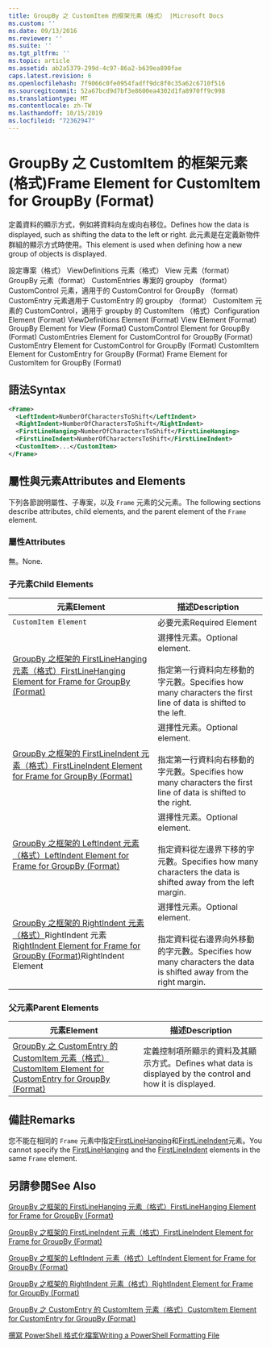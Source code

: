 ```yaml
---
title: GroupBy 之 CustomItem 的框架元素（格式） |Microsoft Docs
ms.custom: ''
ms.date: 09/13/2016
ms.reviewer: ''
ms.suite: ''
ms.tgt_pltfrm: ''
ms.topic: article
ms.assetid: ab2a5379-299d-4c97-86a2-b639ea890fae
caps.latest.revision: 6
ms.openlocfilehash: 7f9066c0fe0954fadff9dc8f0c35a62c6710f516
ms.sourcegitcommit: 52a67bcd9d7bf3e8600ea4302d1fa8970ff9c998
ms.translationtype: MT
ms.contentlocale: zh-TW
ms.lasthandoff: 10/15/2019
ms.locfileid: "72362947"
---
```

# <a name="frame-element-for-customitem-for-groupby-format"></a><span data-ttu-id="9be1a-102">GroupBy 之 CustomItem 的框架元素 (格式)</span><span class="sxs-lookup"><span data-stu-id="9be1a-102">Frame Element for CustomItem for GroupBy (Format)</span></span>

<span data-ttu-id="9be1a-103">定義資料的顯示方式，例如將資料向左或向右移位。</span><span class="sxs-lookup"><span data-stu-id="9be1a-103">Defines how the data is displayed, such as shifting the data to the left or right.</span></span> <span data-ttu-id="9be1a-104">此元素是在定義新物件群組的顯示方式時使用。</span><span class="sxs-lookup"><span data-stu-id="9be1a-104">This element is used when defining how a new group of objects is displayed.</span></span>

<span data-ttu-id="9be1a-105">設定專案（格式） ViewDefinitions 元素（格式） View 元素（format） GroupBy 元素（format） CustomEntries 專案的 groupby （format） CustomControl 元素，適用于的 CustomControl for GroupBy （format） CustomEntry 元素適用于 CustomEntry 的 groupby （format） CustomItem 元素的 CustomControl，適用于 groupby 的 CustomItem （格式）</span><span class="sxs-lookup"><span data-stu-id="9be1a-105">Configuration Element (Format) ViewDefinitions Element (Format) View Element (Format) GroupBy Element for View (Format) CustomControl Element for GroupBy (Format) CustomEntries Element for CustomControl for GroupBy (Format) CustomEntry Element for CustomControl for GroupBy (Format) CustomItem Element for CustomEntry for GroupBy (Format) Frame Element for CustomItem for GroupBy (Format)</span></span>

## <a name="syntax"></a><span data-ttu-id="9be1a-106">語法</span><span class="sxs-lookup"><span data-stu-id="9be1a-106">Syntax</span></span>

```xml
<Frame>
  <LeftIndent>NumberOfCharactersToShift</LeftIndent>
  <RightIndent>NumberOfCharactersToShift</RightIndent>
  <FirstLineHanging>NumberOfCharactersToShift</FirstLineHanging>
  <FirstLineIndent>NumberOfCharactersToShift</FirstLineIndent>
  <CustomItem>...</CustomItem>
</Frame>
```

## <a name="attributes-and-elements"></a><span data-ttu-id="9be1a-107">屬性與元素</span><span class="sxs-lookup"><span data-stu-id="9be1a-107">Attributes and Elements</span></span>

<span data-ttu-id="9be1a-108">下列各節說明屬性、子專案，以及 `Frame` 元素的父元素。</span><span class="sxs-lookup"><span data-stu-id="9be1a-108">The following sections describe attributes, child elements, and the parent element of the `Frame` element.</span></span>

### <a name="attributes"></a><span data-ttu-id="9be1a-109">屬性</span><span class="sxs-lookup"><span data-stu-id="9be1a-109">Attributes</span></span>

<span data-ttu-id="9be1a-110">無。</span><span class="sxs-lookup"><span data-stu-id="9be1a-110">None.</span></span>

### <a name="child-elements"></a><span data-ttu-id="9be1a-111">子元素</span><span class="sxs-lookup"><span data-stu-id="9be1a-111">Child Elements</span></span>

|<span data-ttu-id="9be1a-112">元素</span><span class="sxs-lookup"><span data-stu-id="9be1a-112">Element</span></span>|<span data-ttu-id="9be1a-113">描述</span><span class="sxs-lookup"><span data-stu-id="9be1a-113">Description</span></span>|
|-------------|-----------------|
|`CustomItem Element`|<span data-ttu-id="9be1a-114">必要元素</span><span class="sxs-lookup"><span data-stu-id="9be1a-114">Required Element</span></span>|
|[<span data-ttu-id="9be1a-115">GroupBy 之框架的 FirstLineHanging 元素（格式）</span><span class="sxs-lookup"><span data-stu-id="9be1a-115">FirstLineHanging Element for Frame for GroupBy (Format)</span></span>](./firstlinehanging-element-for-frame-for-groupby-format.md)|<span data-ttu-id="9be1a-116">選擇性元素。</span><span class="sxs-lookup"><span data-stu-id="9be1a-116">Optional element.</span></span><br /><br /> <span data-ttu-id="9be1a-117">指定第一行資料向左移動的字元數。</span><span class="sxs-lookup"><span data-stu-id="9be1a-117">Specifies how many characters the first line of data is shifted to the left.</span></span>|
|[<span data-ttu-id="9be1a-118">GroupBy 之框架的 FirstLineIndent 元素（格式）</span><span class="sxs-lookup"><span data-stu-id="9be1a-118">FirstLineIndent Element for Frame for GroupBy (Format)</span></span>](./firstlineindent-element-for-frame-for-groupby-format.md)|<span data-ttu-id="9be1a-119">選擇性元素。</span><span class="sxs-lookup"><span data-stu-id="9be1a-119">Optional element.</span></span><br /><br /> <span data-ttu-id="9be1a-120">指定第一行資料向右移動的字元數。</span><span class="sxs-lookup"><span data-stu-id="9be1a-120">Specifies how many characters the first line of data is shifted to the right.</span></span>|
|[<span data-ttu-id="9be1a-121">GroupBy 之框架的 LeftIndent 元素（格式）</span><span class="sxs-lookup"><span data-stu-id="9be1a-121">LeftIndent Element for Frame for GroupBy (Format)</span></span>](./leftindent-element-for-frame-for-groupby-format.md)|<span data-ttu-id="9be1a-122">選擇性元素。</span><span class="sxs-lookup"><span data-stu-id="9be1a-122">Optional element.</span></span><br /><br /> <span data-ttu-id="9be1a-123">指定資料從左邊界下移的字元數。</span><span class="sxs-lookup"><span data-stu-id="9be1a-123">Specifies how many characters the data is shifted away from the left margin.</span></span>|
|<span data-ttu-id="9be1a-124">[GroupBy 之框架的 RightIndent 元素（格式）](./rightindent-element-for-frame-for-groupby-format.md)RightIndent 元素</span><span class="sxs-lookup"><span data-stu-id="9be1a-124">[RightIndent Element for Frame for GroupBy (Format)](./rightindent-element-for-frame-for-groupby-format.md)RightIndent Element</span></span>|<span data-ttu-id="9be1a-125">選擇性元素。</span><span class="sxs-lookup"><span data-stu-id="9be1a-125">Optional element.</span></span><br /><br /> <span data-ttu-id="9be1a-126">指定資料從右邊界向外移動的字元數。</span><span class="sxs-lookup"><span data-stu-id="9be1a-126">Specifies how many characters the data is shifted away from the right margin.</span></span>|

### <a name="parent-elements"></a><span data-ttu-id="9be1a-127">父元素</span><span class="sxs-lookup"><span data-stu-id="9be1a-127">Parent Elements</span></span>

|<span data-ttu-id="9be1a-128">元素</span><span class="sxs-lookup"><span data-stu-id="9be1a-128">Element</span></span>|<span data-ttu-id="9be1a-129">描述</span><span class="sxs-lookup"><span data-stu-id="9be1a-129">Description</span></span>|
|-------------|-----------------|
|[<span data-ttu-id="9be1a-130">GroupBy 之 CustomEntry 的 CustomItem 元素（格式）</span><span class="sxs-lookup"><span data-stu-id="9be1a-130">CustomItem Element for CustomEntry for GroupBy (Format)</span></span>](./customitem-element-for-customentry-for-groupby-format.md)|<span data-ttu-id="9be1a-131">定義控制項所顯示的資料及其顯示方式。</span><span class="sxs-lookup"><span data-stu-id="9be1a-131">Defines what data is displayed by the control and how it is displayed.</span></span>|

## <a name="remarks"></a><span data-ttu-id="9be1a-132">備註</span><span class="sxs-lookup"><span data-stu-id="9be1a-132">Remarks</span></span>

<span data-ttu-id="9be1a-133">您不能在相同的 `Frame` 元素中指定[FirstLineHanging](./firstlinehanging-element-for-frame-for-groupby-format.md)和[FirstLineIndent](./firstlineindent-element-for-frame-for-groupby-format.md)元素。</span><span class="sxs-lookup"><span data-stu-id="9be1a-133">You cannot specify the [FirstLineHanging](./firstlinehanging-element-for-frame-for-groupby-format.md) and the [FirstLineIndent](./firstlineindent-element-for-frame-for-groupby-format.md) elements in the same `Frame` element.</span></span>

## <a name="see-also"></a><span data-ttu-id="9be1a-134">另請參閱</span><span class="sxs-lookup"><span data-stu-id="9be1a-134">See Also</span></span>

[<span data-ttu-id="9be1a-135">GroupBy 之框架的 FirstLineHanging 元素（格式）</span><span class="sxs-lookup"><span data-stu-id="9be1a-135">FirstLineHanging Element for Frame for GroupBy (Format)</span></span>](./firstlinehanging-element-for-frame-for-groupby-format.md)

[<span data-ttu-id="9be1a-136">GroupBy 之框架的 FirstLineIndent 元素（格式）</span><span class="sxs-lookup"><span data-stu-id="9be1a-136">FirstLineIndent Element for Frame for GroupBy (Format)</span></span>](./firstlineindent-element-for-frame-for-groupby-format.md)

[<span data-ttu-id="9be1a-137">GroupBy 之框架的 LeftIndent 元素（格式）</span><span class="sxs-lookup"><span data-stu-id="9be1a-137">LeftIndent Element for Frame for GroupBy (Format)</span></span>](./leftindent-element-for-frame-for-groupby-format.md)

[<span data-ttu-id="9be1a-138">GroupBy 之框架的 RightIndent 元素（格式）</span><span class="sxs-lookup"><span data-stu-id="9be1a-138">RightIndent Element for Frame for GroupBy (Format)</span></span>](./rightindent-element-for-frame-for-groupby-format.md)

[<span data-ttu-id="9be1a-139">GroupBy 之 CustomEntry 的 CustomItem 元素（格式）</span><span class="sxs-lookup"><span data-stu-id="9be1a-139">CustomItem Element for CustomEntry for GroupBy (Format)</span></span>](./customitem-element-for-customentry-for-groupby-format.md)

[<span data-ttu-id="9be1a-140">撰寫 PowerShell 格式化檔案</span><span class="sxs-lookup"><span data-stu-id="9be1a-140">Writing a PowerShell Formatting File</span></span>](./writing-a-powershell-formatting-file.md)
